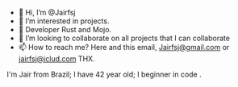 - 👋 Hi, I’m @Jairfsj
- 👀 I’m interested in projects.
- 🌱 Developer Rust and Mojo.
- 💞️ I’m looking to collaborate on all projects that I can collaborate 
- 📫 How to reach me? Here and this email, Jairfsj@gmail.com or jairfsj@iclud.com
THX.

<!---
Jairfsj/Jairfsj is a ✨ special ✨ repository because its `README.md` (this file) appears on your GitHub profile.
You can click the Preview link to take a look at your changes.
--->

I'm Jair from Brazil;
I have 42 year old;
I beginner in code .
